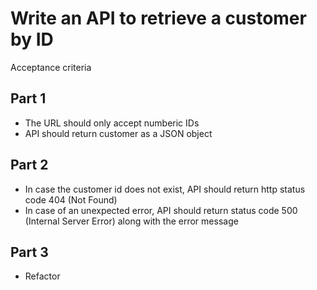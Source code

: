 # Write an API to retrieve a customer by ID

Acceptance criteria

## Part 1

- The URL should only accept numberic IDs
- API should return customer as a JSON object

## Part 2

- In case the customer id does not exist, API should return http status code 404 (Not Found)
- In case of an unexpected error, API should return status code 500 (Internal Server Error) along with the error message

## Part 3

- Refactor
